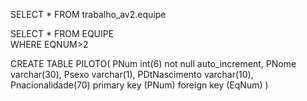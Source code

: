 SELECT * FROM trabalho_av2.equipe

SELECT * FROM EQUIPE<br>
WHERE EQNUM>2

CREATE TABLE PILOTO(
PNum int(6) not null auto_increment,
PNome varchar(30),
Psexo varchar(1),
PDtNascimento varchar(10),
Pnacionalidade(70)
primary key (PNum)
foreign key (EqNum)
)
